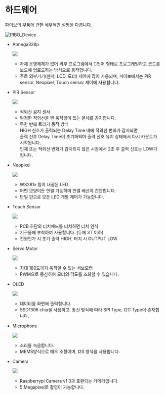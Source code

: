 # 하드웨어

파이보의 부품에 관한 세부적인 설명을 다룹니다.

![PIBO_Device](images/pibo_device.png)

- Atmega328p

   ![](images/atmega328p.jpg)

   - 자체 운영체제가 없어 외부 프로그램에서 C언어 형태로 프로그래밍하고 코드를 보드에 업로드하는 방식으로 동작합니다.
   - 주로 외부기기(센서, LCD, 모터) 제어에 많이 사용되며, 파이보에서는 PIR sensor, Neopixel, Touch sensor 제어에 사용합니다.

- PIR Sensor

   ![](images/pir_sensor.png)

   - 적외선 감지 센서
   - 일정한 적외선을 띈 움직임이 있는 물체를 감지합니다.
   - 무한 반복 트리거 동작 방식  
      HIGH 신호가 출력되는 Delay Time 내에 적외선 변화가 감지되면  
      출력 신호 Delay Time이 초기화되며 출력 신호 유지 상태에서 다시 카운트가 시작됩니다.  
      인체 또는 적외선 변화가 감지되지 않은 시점에서 2초 후 출력 신호는 LOW가 됩니다.

- Neopixel

   ![](images/ws2812.png)

   - WS281x 칩이 내장된 LED
   - 어떤 모양이든 연결 가능하며 연결 배선이 간단합니다.
   - 단일 핀으로 모든 LED 개별 제어가 가능합니다.

- Touch Sensor

   ![](images/touch_sensor.png)

   - PCB 하단의 터치패드를 터치하면 터치 인식
   - 기구물에 부착하여 사용합니다. (두께 3T 이하)
   - 전원인가 시 초기 출력 HIGH, 터치 시 OUTPUT LOW

- Servo Motor

   ![](images/servo.png)

   - 최대 180도까지 움직일 수 있는 서보모터
   - PWM으로 통신하여 모터의 각도를 조회할 수 있습니다.

- OLED

   ![](images/ssd1306.jpg)

   - 데이터를 화면에 출력합니다.
   - SSD1306 chip을 사용하고, 통신 방식에 따라 SPI Type, I2C Type이 존재합니다.

- Microphone

   ![](images/mic.jpg)

   - 소리를 녹음합니다.
   - MEMS방식으로 매우 소형이며, I2S 방식을 사용합니다.

- Camera

   ![](images/camera.jpg)

   - Raspberrypi Camera v1.3과 호환되는 카메라입니다.
   - 5 Megapixel로 촬영이 가능합니다.

